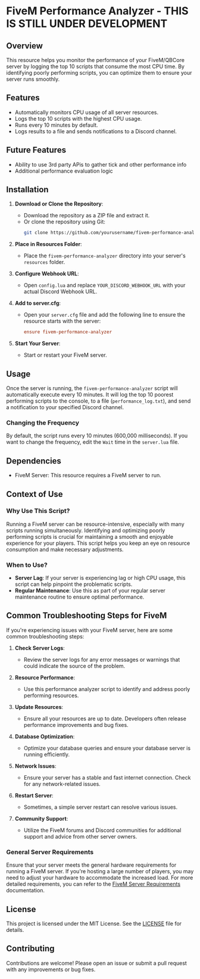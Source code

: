 # FiveM Performance Analyzer  -  THIS IS STILL UNDER DEVELOPMENT 

## Overview

This resource helps you monitor the performance of your FiveM/QBCore server by logging the top 10 scripts that consume the most CPU time. By identifying poorly performing scripts, you can optimize them to ensure your server runs smoothly.

## Features

- Automatically monitors CPU usage of all server resources.
- Logs the top 10 scripts with the highest CPU usage.
- Runs every 10 minutes by default.
- Logs results to a file and sends notifications to a Discord channel.

## Future Features
- Ability to use 3rd party APis to gather tick and other performance info
- Additional performance evaluation logic 

## Installation

1. **Download or Clone the Repository**:
   - Download the repository as a ZIP file and extract it.
   - Or clone the repository using Git:
     ```sh
     git clone https://github.com/yourusername/fivem-performance-analyzer.git
     ```

2. **Place in Resources Folder**:
   - Place the `fivem-performance-analyzer` directory into your server's `resources` folder.

3. **Configure Webhook URL**:
   - Open `config.lua` and replace `YOUR_DISCORD_WEBHOOK_URL` with your actual Discord Webhook URL.

4. **Add to server.cfg**:
   - Open your `server.cfg` file and add the following line to ensure the resource starts with the server:
     ```cfg
     ensure fivem-performance-analyzer
     ```

5. **Start Your Server**:
   - Start or restart your FiveM server.

## Usage

Once the server is running, the `fivem-performance-analyzer` script will automatically execute every 10 minutes. It will log the top 10 poorest performing scripts to the console, to a file (`performance_log.txt`), and send a notification to your specified Discord channel.

### Changing the Frequency

By default, the script runs every 10 minutes (600,000 milliseconds). If you want to change the frequency, edit the `Wait` time in the `server.lua` file.

## Dependencies

- FiveM Server: This resource requires a FiveM server to run.

## Context of Use

### Why Use This Script?

Running a FiveM server can be resource-intensive, especially with many scripts running simultaneously. Identifying and optimizing poorly performing scripts is crucial for maintaining a smooth and enjoyable experience for your players. This script helps you keep an eye on resource consumption and make necessary adjustments.

### When to Use?

- **Server Lag**: If your server is experiencing lag or high CPU usage, this script can help pinpoint the problematic scripts.
- **Regular Maintenance**: Use this as part of your regular server maintenance routine to ensure optimal performance.

## Common Troubleshooting Steps for FiveM

If you're experiencing issues with your FiveM server, here are some common troubleshooting steps:

1. **Check Server Logs**:
   - Review the server logs for any error messages or warnings that could indicate the source of the problem.

2. **Resource Performance**:
   - Use this performance analyzer script to identify and address poorly performing resources.

3. **Update Resources**:
   - Ensure all your resources are up to date. Developers often release performance improvements and bug fixes.

4. **Database Optimization**:
   - Optimize your database queries and ensure your database server is running efficiently.

5. **Network Issues**:
   - Ensure your server has a stable and fast internet connection. Check for any network-related issues.

6. **Restart Server**:
   - Sometimes, a simple server restart can resolve various issues.

7. **Community Support**:
   - Utilize the FiveM forums and Discord communities for additional support and advice from other server owners.

### General Server Requirements

Ensure that your server meets the general hardware requirements for running a FiveM server. If you're hosting a large number of players, you may need to adjust your hardware to accommodate the increased load. For more detailed requirements, you can refer to the [FiveM Server Requirements](https://docs.fivem.net/docs/server-manual/setting-up-a-server/#requirements) documentation.

## License

This project is licensed under the MIT License. See the [LICENSE](LICENSE) file for details.

## Contributing

Contributions are welcome! Please open an issue or submit a pull request with any improvements or bug fixes.

```lua

